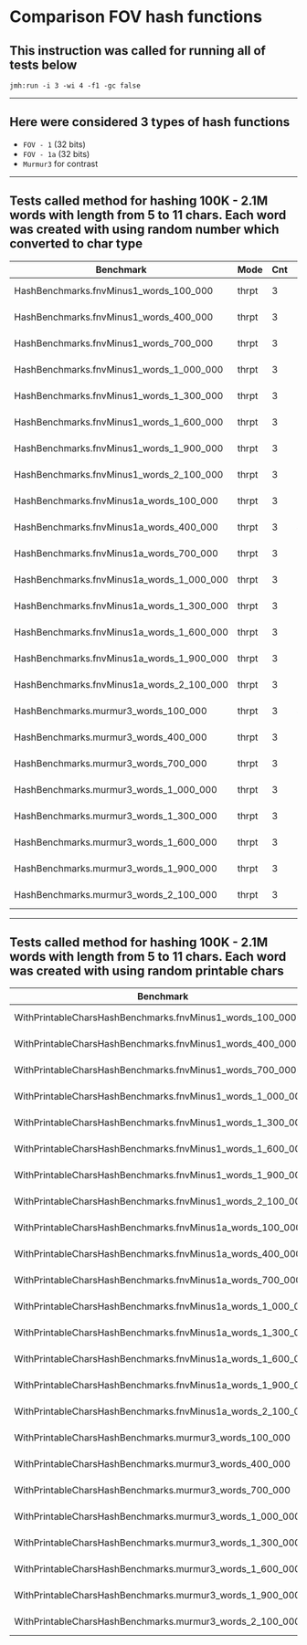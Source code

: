 # Comparison FOV hash functions

## This instruction was called for running all of tests below

`jmh:run -i 3 -wi 4 -f1 -gc false`

---

## Here were considered 3 types of hash functions

- `FOV - 1` (32 bits)
- `FOV - 1a` (32 bits)
- `Murmur3` for contrast

---

## Tests called method for hashing 100K - 2.1M words with length from 5 to 11 chars. Each word was created with using random number which converted to char type

| Benchmark | Mode | Cnt | Score | Error | Units |
--- | --- | --- | --- | --- | ---
HashBenchmarks.fnvMinus1_words_100_000 | thrpt | 3 | 174.673 | ± 36.013 | ops/s
HashBenchmarks.fnvMinus1_words_400_000 | thrpt | 3 | 39.121 | ±  2.229 | ops/s
HashBenchmarks.fnvMinus1_words_700_000 | thrpt | 3 | 21.949 | ±  0.944 | ops/s
HashBenchmarks.fnvMinus1_words_1_000_000 | thrpt | 3 | 14.054 | ± 46.203 | ops/s
HashBenchmarks.fnvMinus1_words_1_300_000 | thrpt | 3 | 11.273 | ±  9.775 | ops/s
HashBenchmarks.fnvMinus1_words_1_600_000 | thrpt | 3 | 9.400 | ±  0.267 | ops/s
HashBenchmarks.fnvMinus1_words_1_900_000 | thrpt | 3 | 8.149 | ±  0.053 | ops/s
HashBenchmarks.fnvMinus1_words_2_100_000 | thrpt | 3 | 7.070 | ±  1.675 | ops/s
HashBenchmarks.fnvMinus1a_words_100_000 | thrpt | 3 | 124.321 | ± 46.754 | ops/s
HashBenchmarks.fnvMinus1a_words_400_000 | thrpt | 3 | 40.868 | ±  7.283 | ops/s
HashBenchmarks.fnvMinus1a_words_700_000 | thrpt | 3 | 22.073 | ±  0.094 | ops/s
HashBenchmarks.fnvMinus1a_words_1_000_000 | thrpt | 3 | 13.505 | ± 27.728 | ops/s
HashBenchmarks.fnvMinus1a_words_1_300_000 | thrpt | 3 | 11.931 | ±  1.268 | ops/s
HashBenchmarks.fnvMinus1a_words_1_600_000 | thrpt | 3 | 8.766 | ± 10.582 | ops/s
HashBenchmarks.fnvMinus1a_words_1_900_000 | thrpt | 3 | 8.064 | ±  0.712 | ops/s
HashBenchmarks.fnvMinus1a_words_2_100_000 | thrpt | 3 | 7.127 | ±  0.229 | ops/s
HashBenchmarks.murmur3_words_100_000 | thrpt | 3 | 420.400 | ± 47.349 | ops/s
HashBenchmarks.murmur3_words_400_000 | thrpt | 3 | 75.117 | ±  4.075 | ops/s
HashBenchmarks.murmur3_words_700_000 | thrpt | 3 | 54.539 | ±  5.473 | ops/s
HashBenchmarks.murmur3_words_1_000_000 | thrpt | 3 | 28.389 | ± 45.412 | ops/s
HashBenchmarks.murmur3_words_1_300_000 | thrpt | 3 | 28.122 | ±  5.071 | ops/s
HashBenchmarks.murmur3_words_1_600_000 | thrpt | 3 | 16.075 | ± 11.694 | ops/s
HashBenchmarks.murmur3_words_1_900_000 | thrpt | 3 | 17.662 | ±  2.213 | ops/s
HashBenchmarks.murmur3_words_2_100_000 | thrpt | 3 | 13.780 | ±  0.956 | ops/s

---

## Tests called method for hashing 100K - 2.1M words with length from 5 to 11 chars. Each word was created with using random printable chars

| Benchmark | Mode | Cnt | Score | Error | Units |
--- | --- | --- | --- | --- | ---
WithPrintableCharsHashBenchmarks.fnvMinus1_words_100_000 | thrpt | 3 | 116.859 | ±  7.821 | ops/s
WithPrintableCharsHashBenchmarks.fnvMinus1_words_400_000 | thrpt | 3 | 22.781 | ± 31.751 | ops/s
WithPrintableCharsHashBenchmarks.fnvMinus1_words_700_000 | thrpt | 3 | 12.091 | ±  8.342 | ops/s
WithPrintableCharsHashBenchmarks.fnvMinus1_words_1_000_000 | thrpt | 3 | 8.678 | ±  0.953 | ops/s
WithPrintableCharsHashBenchmarks.fnvMinus1_words_1_300_000 | thrpt | 3 | 8.517 | ±  0.615 | ops/s
WithPrintableCharsHashBenchmarks.fnvMinus1_words_1_600_000 | thrpt | 3 | 6.597 | ±  0.268 | ops/s
WithPrintableCharsHashBenchmarks.fnvMinus1_words_1_900_000 | thrpt | 3 | 4.997 | ± 13.451 | ops/s
WithPrintableCharsHashBenchmarks.fnvMinus1_words_2_100_000 | thrpt | 3 | 3.936 | ±  2.315 | ops/s
WithPrintableCharsHashBenchmarks.fnvMinus1a_words_100_000 | thrpt | 3 | 93.467 | ± 84.484 | ops/s
WithPrintableCharsHashBenchmarks.fnvMinus1a_words_400_000 | thrpt | 3 | 28.066 | ±  2.498 | ops/s
WithPrintableCharsHashBenchmarks.fnvMinus1a_words_700_000 | thrpt | 3 | 15.734 | ±  1.615 | ops/s
WithPrintableCharsHashBenchmarks.fnvMinus1a_words_1_000_000 | thrpt | 3 | 10.905 | ±  0.416 | ops/s
WithPrintableCharsHashBenchmarks.fnvMinus1a_words_1_300_000 | thrpt | 3 | 8.318 | ±  1.348 | ops/s
WithPrintableCharsHashBenchmarks.fnvMinus1a_words_1_600_000 | thrpt | 3 | 6.729 | ±  1.563 | ops/s
WithPrintableCharsHashBenchmarks.fnvMinus1a_words_1_900_000 | thrpt | 3 | 5.475 | ±  9.738 | ops/s
WithPrintableCharsHashBenchmarks.fnvMinus1a_words_2_100_000 | thrpt | 3 | 5.227 | ±  0.642 | ops/s
WithPrintableCharsHashBenchmarks.murmur3_words_100_000 | thrpt | 3 | 482.276 | ± 21.645 | ops/s
WithPrintableCharsHashBenchmarks.murmur3_words_400_000 | thrpt | 3 | 70.653 | ± 59.031 | ops/s
WithPrintableCharsHashBenchmarks.murmur3_words_700_000 | thrpt | 3 | 58.652 | ±  0.989 | ops/s
WithPrintableCharsHashBenchmarks.murmur3_words_1_000_000 | thrpt | 3 | 38.093 | ±  0.643 | ops/s
WithPrintableCharsHashBenchmarks.murmur3_words_1_300_000 | thrpt | 3 | 17.583 | ± 25.266 | ops/s
WithPrintableCharsHashBenchmarks.murmur3_words_1_600_000 | thrpt | 3 | 17.226 | ±  9.790 | ops/s
WithPrintableCharsHashBenchmarks.murmur3_words_1_900_000 | thrpt | 3 | 19.743 | ±  0.639 | ops/s
WithPrintableCharsHashBenchmarks.murmur3_words_2_100_000 | thrpt | 3 | 14.430 | ± 18.133 | ops/s
